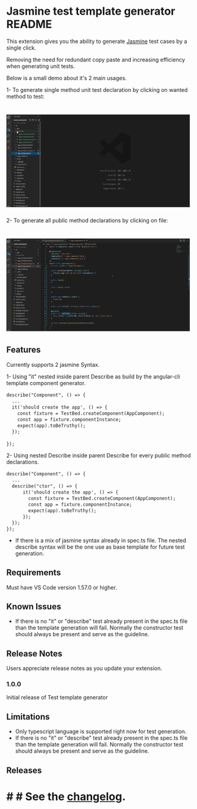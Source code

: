 

# Jasmine test template generator README

This extension gives you the ability to generate [Jasmine](https://jasmine.github.io/) test cases by a single click.
 
Removing the need for redundant copy paste and increasing efficiency when generating unit tests.

Below is a small demo about it's 2 main usages.

1- To generate single method unit test declaration by clicking on wanted method to test:
# <img src="assets/docs/SingleFunctionUnitTestGeneration.gif" width="481px">

2- To generate all public method declarations by clicking on file: 
# <img src="assets/docs/FileUnitTestGeneration.gif" width="481px">

## Features

Currently supports 2 jasmine Syntax.

1- Using "it" nested inside parent Describe as build by the angular-cli template component generator.

```
describe("Component", () => {
  ...
  it('should create the app', () => {
    const fixture = TestBed.createComponent(AppComponent);
    const app = fixture.componentInstance;
    expect(app).toBeTruthy();
  });

});
```
2- Using nested Describe inside parent Describe for every public method declarations.
```
describe("Component", () => {
  ...
  describe("ctor", () => {
	  it('should create the app', () => {
	    const fixture = TestBed.createComponent(AppComponent);
	    const app = fixture.componentInstance;
	    expect(app).toBeTruthy();
	  });
  });
});
```
- If there is a mix of jasmine syntax already in spec.ts file. 
The nested describe syntax will be the one use as base template for future test generation.

## Requirements

Must have VS Code version 1.57.0 or higher.

## Known Issues

- If there is no "it" or "describe" test already present in the spec.ts file than the template generation will fail.
Normally the constructor test should always be present and serve as the guideline. 



## Release Notes

Users appreciate release notes as you update your extension.

### 1.0.0

Initial release of Test template generator 

## Limitations
- Only typescript language is supported right now for test generation.
- If there is no "it" or "describe" test already present in the spec.ts file than the template generation will fail. 
Normally the constructor test should always be present and serve as the guideline.


##  Releases
# # # See the [changelog](CHANGELOG.md).